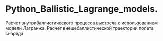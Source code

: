 # Python_Ballistic_Lagrange_models.
Расчет внутрибаллистического процесса выстрела с использованием модели Лагранжа. Расчет внешебаллистической траектории полета снаряда
